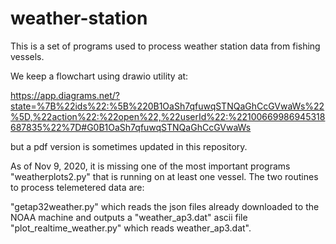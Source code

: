 # weather-station
This is a set of programs used to process weather station data from fishing vessels.

We keep a flowchart using drawio utility at:

https://app.diagrams.net/?state=%7B%22ids%22:%5B%220B1OaSh7qfuwqSTNQaGhCcGVwaWs%22%5D,%22action%22:%22open%22,%22userId%22:%22100669986945318687835%22%7D#G0B1OaSh7qfuwqSTNQaGhCcGVwaWs

but a pdf version is sometimes updated in this repository.

As of Nov 9, 2020, it is missing one of the most important programs "weatherplots2.py" that is running on at least one vessel.
The two routines to process telemetered data are:

"getap32weather.py" which reads the json files already downloaded to the NOAA machine and outputs a "weather_ap3.dat" ascii file
"plot_realtime_weather.py" which reads weather_ap3.dat".
